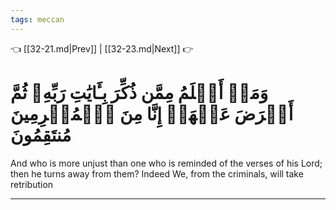```yaml
---
tags: meccan
---
```


👈 [[32-21.md|Prev]] | [[32-23.md|Next]] 👉

# وَمَنۡ أَظۡلَمُ مِمَّن ذُكِّرَ بِـَٔايَٰتِ رَبِّهِۦ ثُمَّ أَعۡرَضَ عَنۡهَآۚ إِنَّا مِنَ ٱلۡمُجۡرِمِينَ مُنتَقِمُونَ

And who is more unjust than one who is reminded of the verses of his Lord; then he turns away from them? Indeed We, from the criminals, will take retribution

---

